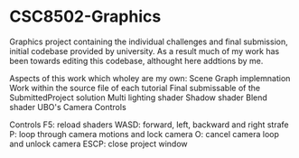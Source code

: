 # CSC8502-Graphics
Graphics project containing the individual challenges and final submission, initial codebase provided by university. 
As a result much of my work has been towards editing this codebase, althought here addtions by me.

Aspects of this work which wholey are my own:
Scene Graph implemnation
Work within the source file of each tutorial
Final submissable of the SubmittedProject solution
Multi lighting shader
Shadow shader
Blend shader
UBO's
Camera Controls

Controls
F5: reload shaders
WASD: forward, left, backward and right strafe
P: loop through camera motions and lock camera
O: cancel camera loop and unlock camera
ESCP: close project window
